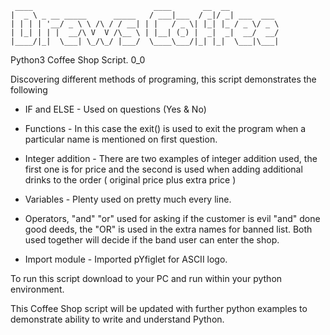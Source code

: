 ```
 ____                           ____       __  __
|  _ \ _ __ _____      _____   / ___|___  / _|/ _| ___  ___
| | | | '__/ _ \ \ /\ / / __| | |   / _ \| |_| |_ / _ \/ _ \
| |_| | | |  __/\ V  V /\__ \ | |__| (_) |  _|  _|  __/  __/
|____/|_|  \___| \_/\_/ |___/  \____\___/|_| |_|  \___|\___|

```

Python3 Coffee Shop Script. 0_0

Discovering different methods of programing, this script demonstrates the following

- IF and ELSE - Used on questions (Yes & No)

- Functions - In this case the exit() is used to exit the program when a particular name is mentioned on first question.

- Integer addition - There are two examples of integer addition used, the first one is for price and the second is used when adding additional drinks to the order ( original price plus extra price )

- Variables - Plenty used on pretty much every line.

- Operators, "and" "or" used for asking if the customer is evil "and" done good deeds, the "OR" is used in the extra names for banned list. Both used together will decide if the band user can enter the shop.

* Import module - Imported pYfiglet for ASCII logo.

To run this script download to your PC and run within your python environment.

This Coffee Shop script will be updated with further python examples to demonstrate ability to write and understand Python.
